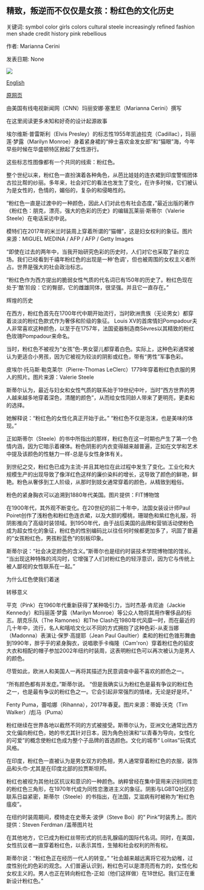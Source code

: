 ## 精致，叛逆而不仅仅是女孩：粉红色的文化历史

关键词: symbol color girls colors cultural steele increasingly refined fashion men shade credit history pink rebellious

作者: Marianna Cerini

发表日期: None

![](https://cdn.cnn.com/cnnnext/dam/assets/181026160610-pink-fashion-close-crop-super-tease.jpg)

[English](Refined%2C%20rebellious%20and%20not%20just%20for%20girls%3A%20A%20cultural%20history%20of%20pink.md)

[原网页](https://edition.cnn.com/style/article/history-of-color-pink/index.html)

由美国有线电视新闻网（CNN）玛丽安娜·塞里尼（Marianna Cerini）撰写

在这里阅读更多未知和好奇的设计起源故事

埃尔维斯·普雷斯利（Elvis Presley）的标志性1955年凯迪拉克（Cadillac），玛丽莲·梦露（Marilyn Monroe）身着紧身裙的“绅士喜欢金发女郎”和“猫眼”海，今年早些时候在华盛顿特区掀起了女性游行。

这些标志性图像都有一个共同的线索：粉红色。

整个世纪以来，粉红色一直扮演着各种角色，从芭比娃娃的连衣裙到印度警惕团体古拉比帮的纱丽。多年来，社会对它的看法也发生了变化，在许多时候，它们被认为是女性的，色情的，媚俗的，复杂的和侵略性的。

“粉红色一直是过渡中的一种颜色，因此人们对此也有社会态度，”最近出版的著作《粉红色：朋克，漂亮，强大的色彩的历史》的编辑瓦莱丽·斯蒂尔（Valerie Steele）在电话采访中说。

模特们在2017年的米兰时装周上穿着所谓的“猫帽”，这是妇女权利的象征。图片来源：MIGUEL MEDINA / AFP / AFP / Getty Images

“即使在过去的两年中，当我开始研究色彩的历史时，人们对它也采取了新的立场。我们已经看到千禧年粉红色的出现是一种'色调'，但也被周围的女权主义者所占。世界是强大的社会政治标志。

“粉红色作为西方提出的脆弱女性气质的代名词已有150年的历史了。粉红色现在处于'酷'阶段：它的臀部，它的雌雄同体，很坚强。并且它一直存在。”

辉煌的历史

在西方，粉红色首先在1700年代中期开始流行，当时欧洲贵族（无论男女）都穿着淡淡的粉红色款式作为奢侈和阶级的象征。 Louis XV的首席情妇Pompadour夫人非常喜欢这种颜色，以至于在1757年，法国瓷器制造商Sèvres以其精致的粉红色玫瑰Pompadour来命名。

当时，粉红色不被视为“女孩”色-男女婴儿都穿着白色。实际上，这种色彩通常被认为更适合小男孩，因为它被视为较淡的阴影或红色，带有“男性”军事色彩。

皮埃尔·托马斯·勒克莱尔（Pierre-Thomas LeClerc）1779年穿着粉红色衣服的男人的照片。图片来源：Valerie Steele

斯蒂尔认为，最近与妇女和女性气质的联系始于19世纪中叶，当时“西方世界的男人越来越多地穿着深色，清醒的颜色”，从而给女性同龄人带来了更明亮，更柔和的选择。

她解释说：“粉红色的女性化真正开始于此。” “粉红色不仅是泡沫，也是美味的体现。”

正如斯蒂尔（Steele）的书中所指出的那样，粉红色在这一时期也产生了第一个色情内涵，因为它暗示着裸体。粉色阴影的内衣变得越来越普遍，正如在文学和艺术中提及该颜色的性魅力一样-总是与女性身体有关。

到世纪之交，粉红色已成为主流-并且其地位在此过程中发生了变化。工业化和大规模生产的出现导致了像洋红色这样的廉价染料的增长，这导致了颜色的鲜艳，鲜艳。粉色从奢侈到工人阶级，从那时到妓女通常穿着的颜色，从精致到粗俗。

粉色的紧身胸衣可以追溯到1880年代美国。图片提供：FIT博物馆

在1900年代，其外观不断变化。在20世纪的前二十年中，法国女装设计师Paul Poiret创作了浅粉色和粉红色连衣裙，以及大胆的樱桃，珊瑚色和紫红色礼服，将阴影推向了高级时装领域。到1950年代，由于战后美国的品牌和营销活动使粉色成为超女性化的象征，粉红色的性别编码比以往任何时候都更加多了，巩固了普遍的“女孩粉红色，男孩粉蓝色”的刻板印象。

斯蒂尔说：“社会决定颜色的含义。”斯蒂尔也是纽约时装技术学院博物馆的馆长。 “当出现这种特殊的鸿沟时，它增强了人们对粉红色的轻浮意识，因为它与传统上被人鄙视的女性联系在一起。”

为什么红色使我们着迷

转移意义

平克（Pink）在1960年代重新获得了某种吸引力，当时杰基·肯尼迪（Jackie Kennedy）和玛丽莲·梦露（Marilyn Monroe）等公众人物将其用作奢侈品的标志。朋克乐队（The Ramones）和The Clash在1980年代风靡一时，而在最近的几十年中，流行，名人和嘻哈文化以不同的方式拥抱了这种色彩-从麦当娜（Madonna）表演让·保罗·高提耶（Jean Paul Gaultier）柔和的粉红色锥形舞曲到1990年，胖乎乎的紧身胸衣，说唱歌手卡梅隆（Cam'ron）穿着粉红色的貂皮大衣和相配的帽子参加2002年纽约时装周，这表明粉红色可以再次被认为是男人的颜色。

尽管如此，欧洲人和美国人一再将其描述为民意调查中最不喜欢的颜色之一。

“所有颜色都有并发症。”斯蒂尔说。 “但是我确实认为粉红色是最有争议的粉红色之一，也是最有争议的粉红色之一。它会引起非常强烈的情绪，无论是好是坏。”

Fenty Puma，蕾哈娜（Rihanna），2017年春夏。图片来源：蒂姆·沃克（Tim Walker）/彪马（Puma）

粉红继续在世界各地以截然不同的方式被接受。斯蒂尔认为，亚洲文化通常比西方文化偏向粉红色，她的书尤其针对日本，因为角色扮演和“以青春为导向，女性化的可爱”的概念使粉红色成为整个子品牌的首选颜色。文化的城市“ Lolitas”玩偶式风格。

在印度，粉红色一直被认为是男女双方的色相，男人通常穿着粉红色的衣服，装饰品和头巾-尤其是在印度北部的拉贾斯坦邦。

粉红也被视为其他社区抗议和意识的一种颜色。纳粹曾经在集中营用来识别同性恋的粉红色三角形，在1970年代成为同性恋激进主义的象征。阴影与LGBTQ社区的联系日益紧密，斯蒂尔（Steele）的书指出，在法国，艾滋病有时被称为“粉红色瘟疫”。

在纽约时装周期间，模特走在史蒂夫·波伊（Steve Boi）的“ Pink”时装秀上。图片提供：Steven Ferdman /盖蒂图片社

在其他地方，它已成为粉红丝带形式的抗击乳腺癌的国际代名词。同时，在美国，女性抗议者一直穿着粉红色，以表示其性，生殖和社会权利的所有权。

斯蒂尔说：“粉红色正在经历一代人的转变。” “社会越来越远离将它视为幼稚，过度性别化的色彩的观念。人们普遍认识到，粉红色可以是漂亮而有力的，女性化和女权主义的。男人也正在转向粉红色-正如（他们这样做）在18世纪。我们正在重新设计粉红色。”